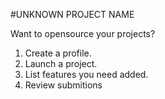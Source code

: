 #UNKNOWN PROJECT NAME

Want to opensource your projects?

1. Create a profile.
2. Launch a project.
3. List features you need added.
4. Review submitions
